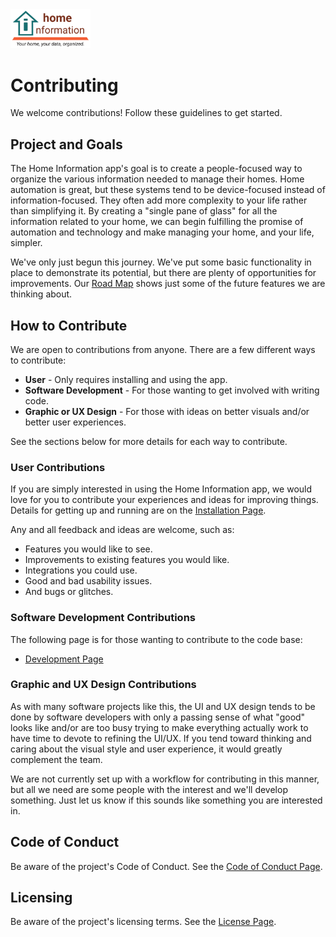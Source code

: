 <img src="src/hi/static/img/hi-logo-w-tagline-197x96.png" alt="Home Information Logo" width="128">

# Contributing

We welcome contributions! Follow these guidelines to get started.

## Project and Goals

The Home Information app's goal is to create a people-focused way to organize the various information needed to manage their homes.  Home automation is great, but these systems tend to be device-focused instead of information-focused. They often add more complexity to your life rather than simplifying it.  By creating a "single pane of glass" for all the information related to your home, we can begin fulfilling the promise of automation and technology and make managing your home, and your life, simpler.

We've only just begun this journey. We've put some basic functionality in place to demonstrate its potential, but there are plenty of opportunities for improvements. Our [Road Map](https://github.com/users/cassandra/projects/1/views/3?visibleFields=%5B%22Title%22%2C168603197%5D&sliceBy%5BcolumnId%5D=168603197) shows just some of the future features we are thinking about.

## How to Contribute

We are open to contributions from anyone.  There are a few different ways to contribute:
- **User** - Only requires installing and using the app.
- **Software Development** - For those wanting to get involved with writing code.
- **Graphic or UX Design** - For those with ideas on better visuals and/or better user experiences.

See the sections below for more details for each way to contribute.

### User Contributions

If you are simply interested in using the Home Information app, we would love for you to contribute your experiences and ideas for improving things.  Details for getting up and running are on the [Installation Page](docs/Installation.md).

Any and all feedback and ideas are welcome, such as:
- Features you would like to see.
- Improvements to existing features you would like.
- Integrations you could use.
- Good and bad usability issues.
- And bugs or glitches.

### Software Development Contributions

The following page is for those wanting to contribute to the code base:

- [Development Page](docs/Development.md)

### Graphic and UX Design Contributions

As with many software projects like this, the UI and UX design tends to be done by software developers with only a passing sense of what "good" looks like and/or are too busy trying to make everything actually work to have time to devote to refining the UI/UX.  If you tend toward thinking and caring about the visual style and user experience, it would greatly complement the team.

We are not currently set up with a workflow for contributing in this manner, but all we need are some people with the interest and we'll develop something.  Just let us know if this sounds like something you are interested in.

## Code of Conduct

Be aware of the project's Code of Conduct. See the [Code of Conduct Page](CODE_OF_CONDUCT.md).

## Licensing

Be aware of the project's licensing terms. See the [License Page](LICENSE.md).
